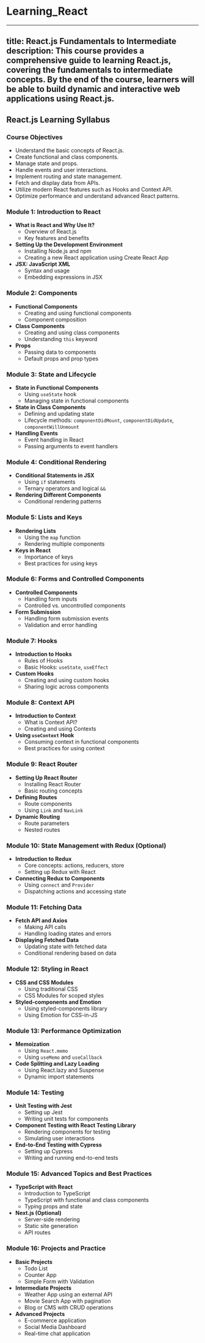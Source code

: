 # Learning_React

---
title: React.js Fundamentals to Intermediate
description: This course provides a comprehensive guide to learning React.js, covering the fundamentals to intermediate concepts. By the end of the course, learners will be able to build dynamic and interactive web applications using React.js.
---

## React.js Learning Syllabus

### Course Objectives
- Understand the basic concepts of React.js.
- Create functional and class components.
- Manage state and props.
- Handle events and user interactions.
- Implement routing and state management.
- Fetch and display data from APIs.
- Utilize modern React features such as Hooks and Context API.
- Optimize performance and understand advanced React patterns.

### Module 1: Introduction to React
- **What is React and Why Use It?**
  - Overview of React.js
  - Key features and benefits
- **Setting Up the Development Environment**
  - Installing Node.js and npm
  - Creating a new React application using Create React App
- **JSX: JavaScript XML**
  - Syntax and usage
  - Embedding expressions in JSX

### Module 2: Components
- **Functional Components**
  - Creating and using functional components
  - Component composition
- **Class Components**
  - Creating and using class components
  - Understanding `this` keyword
- **Props**
  - Passing data to components
  - Default props and prop types

### Module 3: State and Lifecycle
- **State in Functional Components**
  - Using `useState` hook
  - Managing state in functional components
- **State in Class Components**
  - Defining and updating state
  - Lifecycle methods: `componentDidMount`, `componentDidUpdate`, `componentWillUnmount`
- **Handling Events**
  - Event handling in React
  - Passing arguments to event handlers

### Module 4: Conditional Rendering
- **Conditional Statements in JSX**
  - Using `if` statements
  - Ternary operators and logical `&&`
- **Rendering Different Components**
  - Conditional rendering patterns

### Module 5: Lists and Keys
- **Rendering Lists**
  - Using the `map` function
  - Rendering multiple components
- **Keys in React**
  - Importance of keys
  - Best practices for using keys

### Module 6: Forms and Controlled Components
- **Controlled Components**
  - Handling form inputs
  - Controlled vs. uncontrolled components
- **Form Submission**
  - Handling form submission events
  - Validation and error handling

### Module 7: Hooks
- **Introduction to Hooks**
  - Rules of Hooks
  - Basic Hooks: `useState`, `useEffect`
- **Custom Hooks**
  - Creating and using custom hooks
  - Sharing logic across components

### Module 8: Context API
- **Introduction to Context**
  - What is Context API?
  - Creating and using Contexts
- **Using `useContext` Hook**
  - Consuming context in functional components
  - Best practices for using context

### Module 9: React Router
- **Setting Up React Router**
  - Installing React Router
  - Basic routing concepts
- **Defining Routes**
  - Route components
  - Using `Link` and `NavLink`
- **Dynamic Routing**
  - Route parameters
  - Nested routes

### Module 10: State Management with Redux (Optional)
- **Introduction to Redux**
  - Core concepts: actions, reducers, store
  - Setting up Redux with React
- **Connecting Redux to Components**
  - Using `connect` and `Provider`
  - Dispatching actions and accessing state

### Module 11: Fetching Data
- **Fetch API and Axios**
  - Making API calls
  - Handling loading states and errors
- **Displaying Fetched Data**
  - Updating state with fetched data
  - Conditional rendering based on data

### Module 12: Styling in React
- **CSS and CSS Modules**
  - Using traditional CSS
  - CSS Modules for scoped styles
- **Styled-components and Emotion**
  - Using styled-components library
  - Using Emotion for CSS-in-JS

### Module 13: Performance Optimization
- **Memoization**
  - Using `React.memo`
  - Using `useMemo` and `useCallback`
- **Code Splitting and Lazy Loading**
  - Using React.lazy and Suspense
  - Dynamic import statements

### Module 14: Testing
- **Unit Testing with Jest**
  - Setting up Jest
  - Writing unit tests for components
- **Component Testing with React Testing Library**
  - Rendering components for testing
  - Simulating user interactions
- **End-to-End Testing with Cypress**
  - Setting up Cypress
  - Writing and running end-to-end tests

### Module 15: Advanced Topics and Best Practices
- **TypeScript with React**
  - Introduction to TypeScript
  - TypeScript with functional and class components
  - Typing props and state
- **Next.js (Optional)**
  - Server-side rendering
  - Static site generation
  - API routes

### Module 16: Projects and Practice
- **Basic Projects**
  - Todo List
  - Counter App
  - Simple Form with Validation
- **Intermediate Projects**
  - Weather App using an external API
  - Movie Search App with pagination
  - Blog or CMS with CRUD operations
- **Advanced Projects**
  - E-commerce application
  - Social Media Dashboard
  - Real-time chat application

